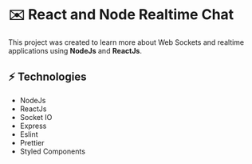 # :envelope: React and Node Realtime Chat

This project was created to learn more about Web Sockets and realtime applications using **NodeJs** and **ReactJs**.

## :zap: Technologies

- NodeJs
- ReactJs
- Socket IO
- Express
- Eslint
- Prettier
- Styled Components
